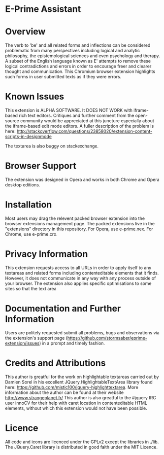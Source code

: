 E-Prime Assistant
=================

# Overview
The verb to 'be' and all related forms and inflections can be considered problematic from many perspectives including logical and analytic philosophy, the epistemological sciences and even psychology and therapy. A subset of the English language known as E' attempts to remove these logical contradictions and errors in order to encourage freer and clearer thought and communication. This Chromium browser extension highlights such forms in user submitted texts as if they were errors.

# Known Issues
This extension is ALPHA SOFTWARE. It DOES NOT WORK with iframe-based rich text editors. Critiques and further comment from the open-source community would be appreciated at this juncture especially about the iframe-based edit mode editors. A fuller description of the problem is here: http://stackoverflow.com/questions/23858020/extension-content-scripts-in-designmode

The textarea is also buggy on stackexchange.

# Browser Support
The extension was designed in Opera and works in both Chrome and Opera desktop editions.

# Installation
Most users may drag the relevent packed browser extension into the browser extensions management page. The packed extensions live in the "extensions" directory in this repository. For Opera, use e-prime.nex. For Chrome, use e-prime.crx.

# Privacy Information
This extension requests access to all URLs in order to apply itself to any textareas and related forms including contenteditable elements that it finds. However, it does not communicate in any way with any process outside of your browser. The extension also applies specific optimisations to some sites so that the text area 

# Documentation and Further Information
Users are politely requested submit all problems, bugs and observations via the extension's support page (https://github.com/stormsaber/eprime-extension/issues) in a prompt and timely fashion.

# Credits and Attributions
This author is greatful for the work on highlightable textareas carried out by Damien Sorel in his excellent JQuery.HighlightableTextArea library found here: https://github.com/mistic100/jquery-highlighttextarea. More information about the author can be found at their website http://www.strangeplanet.fr/ This author is also greatful to the #jquery IRC user innoCV for their help with caret location in contenteditable HTML elements, without which this extension would not have been possible.

# Licence
All code and icons are licenced under the GPLv2 except the libraries in ./lib. The JQuery.Caret library is distributed in good faith under the MIT Licence.

